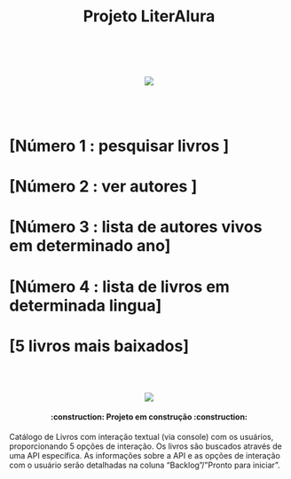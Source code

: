 <p>
<h1 align="center"> Projeto LiterAlura </h1>
</p>
<br></br>

<h1 align="center"><img loading= "lazy" src= "![badge literalura](https://github.com/user-attachments/assets/d486e01e-ec3f-4962-9d0c-1b71048d2636)"/></h1></img>
<br></br>
<h1>[Número 1 : pesquisar livros ]</h1>
<h1>[Número 2 : ver autores ]</h1>
<h1>[Número 3 : lista de autores vivos em determinado ano]</h1>
<h1>[Número 4 : lista de livros em determinada lingua]</h1>
<h1>[5 livros mais baixados]</h1>

<br></br>
<p align="center">
<img loading="lazy" src="http://img.shields.io/static/v1?label=STATUS&message=EM%20DESENVOLVIMENTO&color=GREEN&style=for-the-badge"/>
</p>
<h4 align="center"> 
    :construction:  Projeto em construção  :construction:
</h4>
Catálogo de Livros com interação textual (via console) com os usuários, proporcionando 5 opções de interação. Os livros são buscados através de uma API específica. As informações sobre a API e as opções de interação com o usuário serão detalhadas na coluna “Backlog”/”Pronto para iniciar”.

